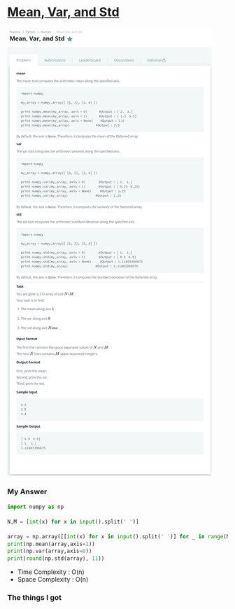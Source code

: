 # [Mean, Var, and Std](https://www.hackerrank.com/challenges/np-mean-var-and-std/problem)

![image](Problem.png)



### My Answer

```python
import numpy as np

N,M = [int(x) for x in input().split(' ')]

array = np.array([[int(x) for x in input().split(' ')] for _ in range(N)])
print(np.mean(array,axis=1))
print(np.var(array,axis=0))
print(round(np.std(array), 11))
```

* Time Complexity : O(n)
* Space Complexity : O(n)



### The things I got

